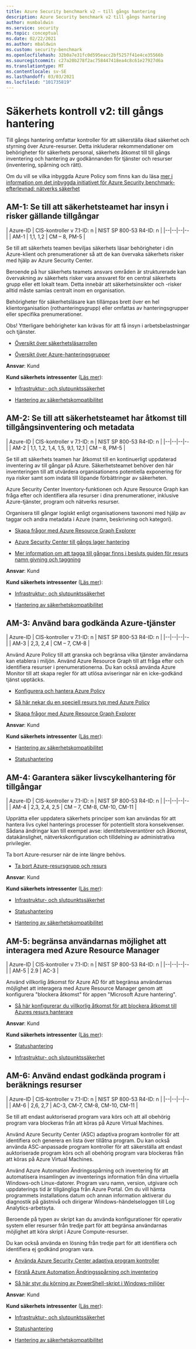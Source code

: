 ```yaml
---
title: Azure Security benchmark v2 – till gångs hantering
description: Azure Security benchmark v2 till gångs hantering
author: msmbaldwin
ms.service: security
ms.topic: conceptual
ms.date: 02/22/2021
ms.author: mbaldwin
ms.custom: security-benchmark
ms.openlocfilehash: 32b0a7e31fc0d595eacc2bf5257f41e4ce35566b
ms.sourcegitcommit: c27a20b278f2ac758447418ea4c8c61e27927d6a
ms.translationtype: MT
ms.contentlocale: sv-SE
ms.lasthandoff: 03/03/2021
ms.locfileid: "101735819"
---
```

# <a name="security-control-v2-asset-management"></a>Säkerhets kontroll v2: till gångs hantering

Till gångs hantering omfattar kontroller för att säkerställa ökad säkerhet och styrning över Azure-resurser. Detta inkluderar rekommendationer om behörigheter för säkerhets personal, säkerhets åtkomst till till gångs inventering och hantering av godkännanden för tjänster och resurser (inventering, spårning och rätt).

Om du vill se vilka inbyggda Azure Policy som finns kan du läsa [mer i information om det inbyggda initiativet för Azure Security benchmark-efterlevnad: nätverks säkerhet](../../governance/policy/samples/azure-security-benchmark#asset-management)

## <a name="am-1-ensure-security-team-has-visibility-into-risks-for-assets"></a>AM-1: Se till att säkerhetsteamet har insyn i risker gällande tillgångar

| Azure-ID | CIS-kontroller v 7.1-ID: n | NIST SP 800-53 R4-ID: n |
|--|--|--|--|
| AM-1 | 1,1, 1,2 | CM – 8, PM-5 |

Se till att säkerhets teamen beviljas säkerhets läsar behörigheter i din Azure-klient och prenumerationer så att de kan övervaka säkerhets risker med hjälp av Azure Security Center.

Beroende på hur säkerhets teamets ansvars områden är strukturerade kan övervakning av säkerhets risker vara ansvaret för en central säkerhets grupp eller ett lokalt team. Detta innebär att säkerhetsinsikter och -risker alltid måste samlas centralt inom en organisation. 

Behörigheter för säkerhetsläsare kan tillämpas brett över en hel klientorganisation (rothanteringsgrupp) eller omfattas av hanteringsgrupper eller specifika prenumerationer. 

Obs! Ytterligare behörigheter kan krävas för att få insyn i arbetsbelastningar och tjänster.

- [Översikt över säkerhetsläsarrollen](../../role-based-access-control/built-in-roles.md#security-reader)

- [Översikt över Azure-hanteringsgrupper](../../governance/management-groups/overview.md)

**Ansvar**: Kund

**Kund säkerhets intressenter** ([Läs mer](/azure/cloud-adoption-framework/organize/cloud-security#security-functions)):

- [Infrastruktur- och slutpunktssäkerhet](/azure/cloud-adoption-framework/organize/cloud-security-infrastructure-endpoint)

- [Hantering av säkerhetskompatibilitet](/azure/cloud-adoption-framework/organize/cloud-security-compliance-management)

## <a name="am-2-ensure-security-team-has-access-to-asset-inventory-and-metadata"></a>AM-2: Se till att säkerhetsteamet har åtkomst till tillgångsinventering och metadata

| Azure-ID | CIS-kontroller v 7.1-ID: n | NIST SP 800-53 R4-ID: n |
|--|--|--|--|
| AM-2 | 1,1, 1,2, 1,4, 1,5, 9,1, 12,1 | CM – 8, PM-5 |

Se till att säkerhets teamen har åtkomst till en kontinuerligt uppdaterad inventering av till gångar på Azure. Säkerhetsteamet behöver den här inventeringen till att utvärdera organisationens potentiella exponering för nya risker samt som indata till löpande förbättringar av säkerheten. 

Azure Security Center Inventory-funktionen och Azure Resource Graph kan fråga efter och identifiera alla resurser i dina prenumerationer, inklusive Azure-tjänster, program och nätverks resurser.

Organisera till gångar logiskt enligt organisationens taxonomi med hjälp av taggar och andra metadata i Azure (namn, beskrivning och kategori).

- [Skapa frågor med Azure Resource Graph Explorer](../../governance/resource-graph/first-query-portal.md)

- [Azure Security Center till gångs lager hantering](../../security-center/asset-inventory.md)

- [Mer information om att tagga till gångar finns i besluts guiden för resurs namn givning och taggning](/azure/cloud-adoption-framework/decision-guides/resource-tagging/?toc=%2fazure%2fazure-resource-manager%2fmanagement%2ftoc.json)

**Ansvar**: Kund

**Kund säkerhets intressenter** ([Läs mer](/azure/cloud-adoption-framework/organize/cloud-security#security-functions)):

- [Infrastruktur- och slutpunktssäkerhet](/azure/cloud-adoption-framework/organize/cloud-security-infrastructure-endpoint)

- [Hantering av säkerhetskompatibilitet](/azure/cloud-adoption-framework/organize/cloud-security-compliance-management)

## <a name="am-3-use-only-approved-azure-services"></a>AM-3: Använd bara godkända Azure-tjänster

| Azure-ID | CIS-kontroller v 7.1-ID: n | NIST SP 800-53 R4-ID: n |
|--|--|--|--|
| AM-3 | 2,3, 2,4 | CM – 7, CM-8 |

Använd Azure Policy till att granska och begränsa vilka tjänster användarna kan etablera i miljön. Använd Azure Resource Graph till att fråga efter och identifiera resurser i prenumerationerna. Du kan också använda Azure Monitor till att skapa regler för att utlösa aviseringar när en icke-godkänd tjänst upptäcks.

- [Konfigurera och hantera Azure Policy](../../governance/policy/tutorials/create-and-manage.md)

- [Så här nekar du en speciell resurs typ med Azure Policy](../../governance/policy/samples/index.md)

- [Skapa frågor med Azure Resource Graph Explorer](../../governance/resource-graph/first-query-portal.md)

**Ansvar**: Kund

**Kund säkerhets intressenter** ([Läs mer](/azure/cloud-adoption-framework/organize/cloud-security#security-functions)):

- [Hantering av säkerhetskompatibilitet](/azure/cloud-adoption-framework/organize/cloud-security-compliance-management)

- [Statushantering](/azure/cloud-adoption-framework/organize/cloud-security-posture-management)

## <a name="am-4-ensure-security-of-asset-lifecycle-management"></a>AM-4: Garantera säker livscykelhantering för tillgångar

| Azure-ID | CIS-kontroller v 7.1-ID: n | NIST SP 800-53 R4-ID: n |
|--|--|--|--|
| AM-4 | 2,3, 2,4, 2,5 | CM – 7, CM-8, CM-10, CM-11 |

Upprätta eller uppdatera säkerhets principer som kan användas för att hantera livs cykel hanterings processer för potentiellt stora konsekvenser. Sådana ändringar kan till exempel avse: identitetsleverantörer och åtkomst, datakänslighet, nätverkskonfiguration och tilldelning av administrativa privilegier.

Ta bort Azure-resurser när de inte längre behövs.

- [Ta bort Azure-resursgrupp och resurs](../../azure-resource-manager/management/delete-resource-group.md)

**Ansvar**: Kund

**Kund säkerhets intressenter** ([Läs mer](/azure/cloud-adoption-framework/organize/cloud-security#security-functions)):

- [Infrastruktur- och slutpunktssäkerhet](/azure/cloud-adoption-framework/organize/cloud-security-infrastructure-endpoint)

- [Statushantering](/azure/cloud-adoption-framework/organize/cloud-security-posture-management)

- [Hantering av säkerhetskompatibilitet](/azure/cloud-adoption-framework/organize/cloud-security-compliance-management)

## <a name="am-5-limit-users-ability-to-interact-with-azure-resource-manager"></a>AM-5: begränsa användarnas möjlighet att interagera med Azure Resource Manager

| Azure-ID | CIS-kontroller v 7.1-ID: n | NIST SP 800-53 R4-ID: n |
|--|--|--|--|
| AM-5 | 2.9 | AC-3 |

Använd villkorlig åtkomst för Azure AD för att begränsa användarnas möjlighet att interagera med Azure Resource Manager genom att konfigurera "blockera åtkomst" för appen "Microsoft Azure hantering".

- [Så här konfigurerar du villkorlig åtkomst för att blockera åtkomst till Azures resurs hanterare](../../role-based-access-control/conditional-access-azure-management.md)

**Ansvar**: Kund

**Kund säkerhets intressenter** ([Läs mer](/azure/cloud-adoption-framework/organize/cloud-security#security-functions)):

- [Statushantering](/azure/cloud-adoption-framework/organize/cloud-security-posture-management)

- [Infrastruktur- och slutpunktssäkerhet](/azure/cloud-adoption-framework/organize/cloud-security-infrastructure-endpoint)

## <a name="am-6-use-only-approved-applications-in-compute-resources"></a>AM-6: Använd endast godkända program i beräknings resurser

| Azure-ID | CIS-kontroller v 7.1-ID: n | NIST SP 800-53 R4-ID: n |
|--|--|--|--|
| AM-6 | 2,6, 2,7 | AC-3, CM-7, CM-8, CM-10, CM-11 |

Se till att endast auktoriserad program vara körs och att all obehörig program vara blockeras från att köras på Azure Virtual Machines.

Använd Azure Security Center (ASC) adaptiva program kontroller för att identifiera och generera en lista över tillåtna program. Du kan också använda ASC-anpassade program kontroller för att säkerställa att endast auktoriserade program körs och all obehörig program vara blockeras från att köras på Azure Virtual Machines.

Använd Azure Automation Ändringsspårning och inventering för att automatisera insamlingen av inventerings information från dina virtuella Windows-och Linux-datorer. Program varu namn, version, utgivare och uppdaterings tid är tillgängliga från Azure Portal. Om du vill hämta programmets installations datum och annan information aktiverar du diagnostik på gästnivå och dirigerar Windows-händelseloggen till Log Analytics-arbetsyta.

Beroende på typen av skript kan du använda konfigurationer för operativ system eller resurser från tredje part för att begränsa användarnas möjlighet att köra skript i Azure Compute-resurser.

Du kan också använda en lösning från tredje part för att identifiera och identifiera ej godkänd program vara.

- [Använda Azure Security Center adaptiva program kontroller](../../security-center/security-center-adaptive-application.md)

- [Förstå Azure Automation Ändringsspårning och inventering](../../automation/change-tracking/overview.md)

- [Så här styr du körning av PowerShell-skript i Windows-miljöer](/powershell/module/microsoft.powershell.security/set-executionpolicy?view=powershell-6)

**Ansvar**: Kund

**Kund säkerhets intressenter** ([Läs mer](/azure/cloud-adoption-framework/organize/cloud-security#security-functions)):

- [Infrastruktur- och slutpunktssäkerhet](/azure/cloud-adoption-framework/organize/cloud-security-infrastructure-endpoint)

- [Statushantering](/azure/cloud-adoption-framework/organize/cloud-security-posture-management)

- [Hantering av säkerhetskompatibilitet](/azure/cloud-adoption-framework/organize/cloud-security-compliance-management)
